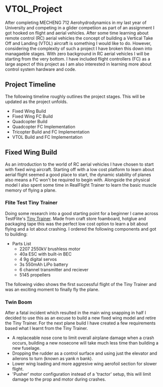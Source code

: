 # VTOL_Project

After completing MECHENG 712 Aerohydrodynamics in my last year of University and competing in a glider competiion as part of an assignment I got hooked on flight and aerial vehicles. After some time learning about remote control (RC) aerial vehicles the concept of building a Vertical Take Off and Landing (VTOL) aircraft is something I would like to do. However, considering the complexity of such a project I have broken this down into managaeble stages. With zero background in RC aerial vehicles I will be starting from the very bottom. I have included flight controllers (FC) as a large aspect of this project as I am also interested in learning more about control system hardware and code. 

## Project Timeline
The following timeline roughly outlines the project stages. This will be updated as the project unfolds.

* Fixed Wing Build
* Fixed Wing FC Build
* Quadcopter Build
* Quadcopter FC Implementation
* Tricopter Build and FC Implementation
* VTOL Build and FC Implementation



## Fixed Wing Build
As an introduction to the world of RC aerial vehicles I have chosen to start with fixed wing aircraft. Starting off with a low cost platform to learn about aerial flight seemed a good place to start, the dynamic stability of planes also means a FC won't be required to begin with. Alongside the physical model I also spent some time in RealFlight Trainer to learn the basic muscle memory of flying a plane. 


### Flite Test Tiny Trainer

Doing some research into a good starting point for a beginner I came across TestFlite's [Tiny Trainer](https://www.youtube.com/watch?v=CjGE9oyF1qo&t=1s&ab_channel=FliteTest). Made from craft store foamboard, hotglue and packaging tape this was the perfect low cost option to learn a bit about flying and a lot about crashing. I ordered the following components and got to building:

* Parts List
  * 2207 2550kV brushless motor
  * 40a ESC with built-in BEC
  * 4 9g digital servos
  * 3s 550mAh LiPo battery
  * 6 channel transmitter and reciever
  * 5145 propellers
 
The following video shows the first successful flight of the Tiny Trainer and was an exciting moment to finally fly the plane.




### Twin Boom 
After a fatal incident which resulted in the main wing snapping in half I decided to use this as an excuse to build a new fixed wing model and retire the Tiny Trainer. For the next plane build I have created a few requirements based what I learnt from the Tiny Trainer.

* A replaceable nose cone to limit overall airplane damage when a crash occurs, building a new nosecone will take much less time than building a new fuselage.
* Dropping the rudder as a control surface and using just the elevator and ailerons to turn (known as yank n bank).
* Lower wing loading and more aggresive wing aerofoil section for slower flight.
* 'Pusher' motor configuration instead of a 'tractor' setup, this will limit damage to the prop and motor during crashes.

